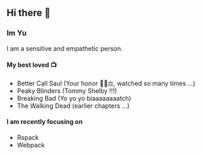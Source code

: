 ## Hi there 👋

### Im Yu

I am a sensitive and empathetic person.

#### My best loved 📺

- Better Call Saul (Your honor 🧑‍⚖️⚖️, watched so many times ...)
- Peaky Blinders (Tommy Shelby !!!)
- Breaking Bad (Yo yo yo biaaaaaaaatch)
- The Walking Dead (earlier chapters ...)

#### I am recently focusing on
- Rspack
- Webpack
